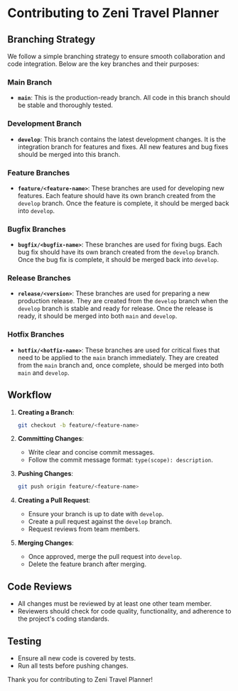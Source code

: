 # Contributing to Zeni Travel Planner

## Branching Strategy

We follow a simple branching strategy to ensure smooth collaboration and code integration. Below are the key branches and their purposes:

### Main Branch
- **`main`**: This is the production-ready branch. All code in this branch should be stable and thoroughly tested.

### Development Branch
- **`develop`**: This branch contains the latest development changes. It is the integration branch for features and fixes. All new features and bug fixes should be merged into this branch.

### Feature Branches
- **`feature/<feature-name>`**: These branches are used for developing new features. Each feature should have its own branch created from the `develop` branch. Once the feature is complete, it should be merged back into `develop`.

### Bugfix Branches
- **`bugfix/<bugfix-name>`**: These branches are used for fixing bugs. Each bug fix should have its own branch created from the `develop` branch. Once the bug fix is complete, it should be merged back into `develop`.

### Release Branches
- **`release/<version>`**: These branches are used for preparing a new production release. They are created from the `develop` branch when the `develop` branch is stable and ready for release. Once the release is ready, it should be merged into both `main` and `develop`.

### Hotfix Branches
- **`hotfix/<hotfix-name>`**: These branches are used for critical fixes that need to be applied to the `main` branch immediately. They are created from the `main` branch and, once complete, should be merged into both `main` and `develop`.

## Workflow

1. **Creating a Branch**:
    ```sh
    git checkout -b feature/<feature-name>
    ```

2. **Committing Changes**:
    - Write clear and concise commit messages.
    - Follow the commit message format: `type(scope): description`.

3. **Pushing Changes**:
    ```sh
    git push origin feature/<feature-name>
    ```

4. **Creating a Pull Request**:
    - Ensure your branch is up to date with `develop`.
    - Create a pull request against the `develop` branch.
    - Request reviews from team members.

5. **Merging Changes**:
    - Once approved, merge the pull request into `develop`.
    - Delete the feature branch after merging.

## Code Reviews

- All changes must be reviewed by at least one other team member.
- Reviewers should check for code quality, functionality, and adherence to the project's coding standards.

## Testing

- Ensure all new code is covered by tests.
- Run all tests before pushing changes.

Thank you for contributing to Zeni Travel Planner!